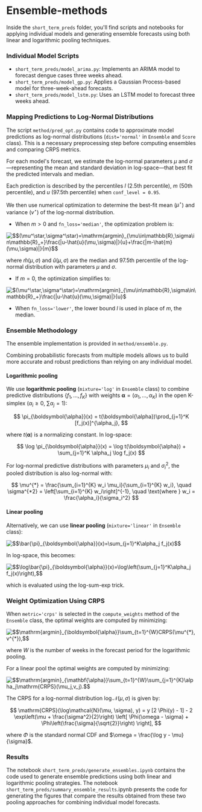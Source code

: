 # Ensemble-methods

Inside the `short_term_preds` folder, you'll find scripts and notebooks for applying individual models and generating ensemble forecasts using both linear and logarithmic pooling techniques.

### Individual Model Scripts

- `short_term_preds/model_arima.py`: Implements an ARIMA model to forecast dengue cases three weeks ahead.
- `short_term_preds/model_gp.py`: Applies a Gaussian Process-based model for three-week-ahead forecasts.
- `short_term_preds/model_lstm.py`: Uses an LSTM model to forecast three weeks ahead.

### Mapping Predictions to Log-Normal Distributions

The script `method/pred_opt.py` contains code to approximate model predictions as log-normal distributions (`dist='normal'` in `Ensemble` and `Score` class). This is a necessary preprocessing step before computing ensembles and comparing CRPS metrics.

For each model's forecast, we estimate the log-normal parameters $\mu$ and $\sigma$—representing the mean and standard deviation in log-space—that best fit the predicted intervals and median.

Each prediction is described by the percentiles $l$ (2.5th percentile), $m$ (50th percentile), and $u$ (97.5th percentile) when `conf_level = 0.95`.

We then use numerical optimization to determine the best-fit mean ($\mu^\star$) and variance ($v^\star$) of the log-normal distribution.

- When $m > 0$ and `fn_loss='median'`, the optimization problem is:

<img src="https://latex.codecogs.com/svg.image?$$(\mu^\star,\sigma^\star)=\mathrm{argmin}_{\mu\in\mathbb{R},\sigma\in\mathbb{R}_&plus;}\frac{|u-\hat{u}(\mu,\sigma)|}{u}&plus;\frac{|m-\hat{m}(\mu,\sigma)|}{m}$$" title="$$(\mu^\star,\sigma^\star)=\mathrm{argmin}_{\mu\in\mathbb{R},\sigma\in\mathbb{R}_+}\frac{|u-\hat{u}(\mu,\sigma)|}{u}+\frac{|m-\hat{m}(\mu,\sigma)|}{m}$$" />

  where $\hat{m}(\mu, \sigma)$ and $\hat{u}(\mu, \sigma)$ are the median and 97.5th percentile of the log-normal distribution with parameters $\mu$ and $\sigma$.

- If $m = 0$, the optimization simplifies to:

<img src="https://latex.codecogs.com/svg.image?$(\mu^\star,\sigma^\star)=\mathrm{argmin}_{\mu\in\mathbb{R},\sigma\in\mathbb{R}_&plus;}\frac{|u-\hat{u}(\mu,\sigma)|}{u}$" title="$(\mu^\star,\sigma^\star)=\mathrm{argmin}_{\mu\in\mathbb{R},\sigma\in\mathbb{R}_+}\frac{|u-\hat{u}(\mu,\sigma)|}{u}$" />

- When `fn_loss='lower'`, the lower bound $l$ is used in place of $m$, the median.

### Ensemble Methodology

The ensemble implementation is provided in `method/ensemble.py`.

Combining probabilistic forecasts from multiple models allows us to build more accurate and robust predictions than relying on any individual model.

#### Logarithmic pooling
We use **logarithmic pooling** (`mixture='log'` in `Ensemble` class) to combine predictive distributions $\{f_1, \ldots, f_K\}$ with weights $\boldsymbol{\alpha} = (\alpha_1, \ldots, \alpha_K)$ in the open K-simplex ($\alpha_i \geq 0$, $\sum \alpha_j = 1$):

$$
\pi_{\boldsymbol{\alpha}}(x) = t(\boldsymbol{\alpha})\prod_{j=1}^K [f_j(x)]^{\alpha_j},
$$

where $t(\boldsymbol{\alpha})$ is a normalizing constant. In log-space:

$$
\log \pi_{\boldsymbol{\alpha}}(x) = \log t(\boldsymbol{\alpha}) + \sum_{j=1}^K \alpha_j \log f_j(x)
$$

For log-normal predictive distributions with parameters $\mu_i$ and $\sigma_i^2$, the pooled distribution is also log-normal with:

$$
\mu^{*} = \frac{\sum_{i=1}^{K} w_i \mu_i}{\sum_{i=1}^{K} w_i}, \quad \sigma^{*2} = \left[\sum_{i=1}^{K} w_i\right]^{-1}, \quad \text{where } w_i = \frac{\alpha_i}{\sigma_i^2}
$$

#### Linear pooling
Alternatively, we can use **linear pooling** (`mixture='linear'` in `Ensemble` class):

<img src="https://latex.codecogs.com/svg.image?$$\bar{\pi}_{\boldsymbol{\alpha}}(x)=\sum_{j=1}^K\alpha_j&space;f_j(x)$$" title="$$\bar{\pi}_{\boldsymbol{\alpha}}(x)=\sum_{j=1}^K\alpha_j f_j(x)$$" />

In log-space, this becomes:

<img src="https://latex.codecogs.com/svg.image?$$\log\bar{\pi}_{\boldsymbol{\alpha}}(x)=\log\left(\sum_{j=1}^K\alpha_j&space;f_j(x)\right),$$" title="$$\log\bar{\pi}_{\boldsymbol{\alpha}}(x)=\log\left(\sum_{j=1}^K\alpha_j f_j(x)\right),$$" />

which is evaluated using the log-sum-exp trick.

### Weight Optimization Using CRPS

When `metric='crps'` is selected in the `compute_weights` method of the `Ensemble` class, the optimal weights are computed by minimizing:

<img src="https://latex.codecogs.com/svg.image?$$\mathrm{argmin}_{\boldsymbol{\alpha}}\sum_{t=1}^{W}CRPS(\mu^{*},v^{*}),$$" title="$$\mathrm{argmin}_{\boldsymbol{\alpha}}\sum_{t=1}^{W}CRPS(\mu^{*},v^{*}),$$" />

where $W$ is the number of weeks in the forecast period for the logarithmic pooling. 

For a linear pool the optimal weights are computed by minimizing:

<img src="https://latex.codecogs.com/svg.image?$$\mathrm{argmin}_{\mathbf{\alpha}}\sum_{t=1}^{W}\sum_{j=1}^{K}\alpha_j\mathrm{CRPS}(\mu_j,v_j).$$" title="$$\mathrm{argmin}_{\mathbf{\alpha}}\sum_{t=1}^{W}\sum_{j=1}^{K}\alpha_j\mathrm{CRPS}(\mu_j,v_j).$$" />

The CRPS for a log-normal distribution $\log\mathcal{N}(\mu, \sigma)$ is given by:

$$
\mathrm{CRPS}(\log\mathcal{N}(\mu, \sigma), y) =
    y [2 \Phi(y) - 1] - 2 \exp\left(\mu + \frac{\sigma^2}{2}\right)
    \left[ \Phi(\omega - \sigma) + \Phi\left(\frac{\sigma}{\sqrt{2}}\right) \right],    
$$

where $\Phi$ is the standard normal CDF and $\omega = \frac{\log y - \mu}{\sigma}$.

### Results

The notebook `short_term_preds/generate_ensembles.ipynb` contains the code used to generate ensemble predictions using both linear and logarithmic pooling strategies. The notebook `short_term_preds/summary_ensemble_results`.ipynb presents the code for generating the figures that compare the results obtained from these two pooling approaches for combining individual model forecasts.
